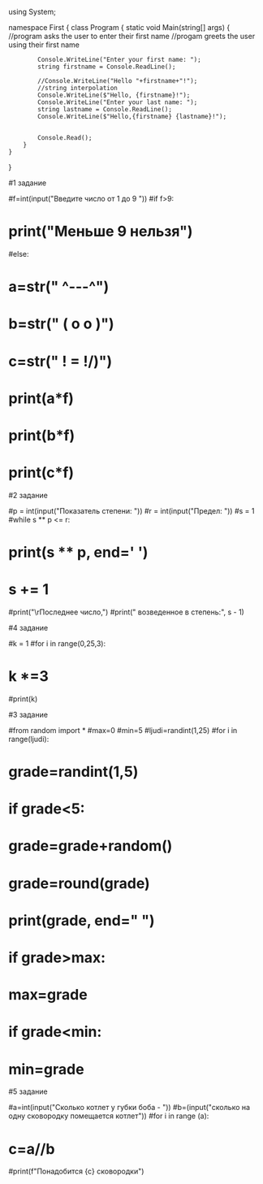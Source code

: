 using System;

namespace First
{
    class Program
    {
        static void Main(string[] args)
        {
            //program asks the user to enter their first name
            //progam greets the user using their first name

            Console.WriteLine("Enter your first name: ");
            string firstname = Console.ReadLine();

            //Console.WriteLine("Hello "+firstname+"!");
            //string interpolation
            Console.WriteLine($"Hello, {firstname}!");
            Console.WriteLine("Enter your last name: ");
            string lastname = Console.ReadLine();
            Console.WriteLine($"Hello,{firstname} {lastname}!");


            Console.Read();
        }
    }
}




#1 задание

#f=int(input("Введите число от 1 до 9  "))
#if f>9:
#    print("Меньше 9 нельзя")
#else:
#    a=str("  ^---^")
#    b=str(" ( o o )")
#    c=str("  ! = !/)")
#    print(a*f)
#    print(b*f)
#    print(c*f)

#2 задание

#p = int(input("Показатель степени: "))
#r = int(input("Предел: ")) 
#s = 1
#while s ** p <= r:
#    print(s ** p, end=' ')
#    s += 1
 
#print("\rПоследнее число,")
#print(" возведенное в степень:", s - 1)

#4 задание

#k = 1
#for i in range(0,25,3):
#    k *=3
#print(k)

#3 задание

#from random import *
#max=0
#min=5
#ljudi=randint(1,25)
#for i in range(ljudi):
#    grade=randint(1,5)
#    if grade<5:
#        grade=grade+random()
#        grade=round(grade)
#    print(grade, end=" ")
#    if grade>max:
#        max=grade
#    if grade<min:
#        min=grade

#5 задание

#a=int(input("Сколько котлет у губки боба - "))
#b=(input("сколько на одну сковородку помещается котлет"))
#for i in range (a):
#    c=a//b
#print(f"Понадобится {c} сковородки")
